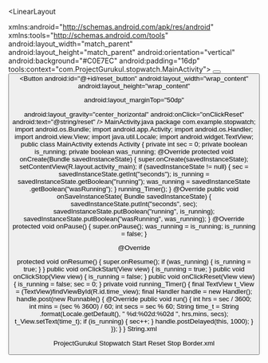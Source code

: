 <?xml version="1.0" encoding="utf-8"?>

<LinearLayout

 xmlns:android="http://schemas.android.com/apk/res/android"
 xmlns:tools="http://schemas.android.com/tools"
 android:layout_width="match_parent"
 android:layout_height="match_parent"
 android:orientation="vertical"
 android:background="#C0E7EC"
 android:padding="16dp"
 tools:context="com.ProjectGurukul.stopwatch.MainActivity">
 <TextView
 android:id="@+id/time_view"
 android:layout_width="wrap_content"
 android:layout_height="wrap_content"
 android:layout_gravity="center_horizontal"
 android:layout_marginTop="100dp"
 android:background="@drawable/border"
 android:textAppearance="@android:style/TextAppearance.Large"
 android:textSize="50dp" />
 <Button
 android:id="@+id/start_button"
 android:layout_width="wrap_content"
 android:layout_height="wrap_content"
 android:layout_gravity="center_horizontal"
 android:layout_marginTop="50dp"
 android:onClick="onClickStart"
 android:text="@string/start" />
 <Button
 android:id="@+id/stop_button"
 android:layout_width="wrap_content"
 android:layout_height="wrap_content"
 android:layout_gravity="center_horizontal"
 android:layout_marginTop="50dp"
 android:onClick="onClickStop"
 android:text="@string/stop" />
 <Button
 android:id="@+id/reset_button"
 android:layout_width="wrap_content"
 android:layout_height="wrap_content"

 android:layout_marginTop="50dp"

 android:layout_gravity="center_horizontal"
 android:onClick="onClickReset"
 android:text="@string/reset" />
</LinearLayout>
MainActivity.java
package com.example.stopwatch;
import android.os.Bundle;
import android.app.Activity;
import android.os.Handler;
import android.view.View;
import java.util.Locale;
import android.widget.TextView;
public class MainActivity extends Activity {
 private int sec = 0;
 private boolean is_running;
 private boolean was_running;
 @Override
 protected void onCreate(Bundle savedInstanceState)
 {
 super.onCreate(savedInstanceState);
 setContentView(R.layout.activity_main);
 if (savedInstanceState != null) {
 sec = savedInstanceState.getInt("seconds");
 is_running = savedInstanceState.getBoolean("running");
 was_running = savedInstanceState .getBoolean("wasRunning");
 }
 running_Timer();
 }
 @Override
 public void onSaveInstanceState(
 Bundle savedInstanceState)
 {
 savedInstanceState.putInt("seconds", sec);
 savedInstanceState.putBoolean("running", is_running);
 savedInstanceState.putBoolean("wasRunning", was_running);
 }
 @Override
 protected void onPause()
 {
 super.onPause();
 was_running = is_running;
 is_running = false;
 }

 @Override

 protected void onResume()
 {
 super.onResume();
 if (was_running) {
 is_running = true;
 }
 }
 public void onClickStart(View view)
 {
 is_running = true;
 }
 public void onClickStop(View view)
 {
 is_running = false;
 }
 public void onClickReset(View view)
 {
 is_running = false;
 sec = 0;
 }
 private void running_Timer()
 {
 final TextView t_View = (TextView)findViewById(R.id.time_view);
 final Handler handle = new Handler();
 handle.post(new Runnable() {
 @Override
 public void run()
 {
 int hrs = sec / 3600;
 int mins = (sec % 3600) / 60;
 int secs = sec % 60;
 String time_t = String .format(Locale.getDefault(), " %d:%02d:%02d ", hrs,mins, secs);
 t_View.setText(time_t);
 if (is_running) {
 sec++;
 }
 handle.postDelayed(this, 1000);
 }
 });
 }
}
String.xml

<resources>

 <string name="app_name">ProjectGurukul Stopwatch</string>
 <string name="start"> Start </string>
 <string name="reset"> Reset </string>
 <string name="stop"> Stop </string>
</resources>
Border.xml
<?xml version="1.0" encoding="utf-8"?>
<shape xmlns:android="http://schemas.android.com/apk/res/android"
 android:layout_width="match_parent"
 android:layout_height="match_parent"
 android:shape="rectangle">
 <stroke
 android:width="2dp"
 android:color="#932424"
 />
</shape>
